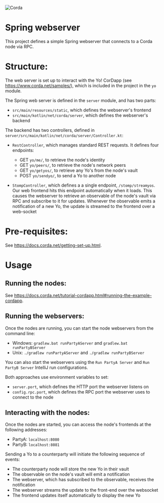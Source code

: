 ![Corda](https://www.corda.net/wp-content/uploads/2016/11/fg005_corda_b.png)

# Spring webserver

This project defines a simple Spring webserver that connects to a Corda node via RPC.

# Structure:

The web server is set up to interact with the Yo! CorDapp (see https://www.corda.net/samples/), 
which is included in the project in the `yo` module.

The Spring web server is defined in the `server` module, and has two parts:

* `src/main/resources/static`, which defines the webserver's frontend
* `src/main/kotlin/net/corda/server`, which defines the webserver's backend

The backend has two controllers, defined in `server/src/main/kotlin/net/corda/server/Controller.kt`:

* `RestController`, which manages standard REST requests. It defines four endpoints:
    * GET `yo/me/`, to retrieve the node's identity
    * GET `yo/peers/`, to retrieve the node's network peers
    * GET `yo/getyos/`, to retrieve any Yo's from the node's vault
    * POST `yo/sendyo/`, to send a Yo to another node
    
* `StompController`, which defines a a single endpoint, `/stomp/streamyos`. Our web frontend hits 
  this endpoint automatically when it loads. This causes the webserver to retrieve an observable 
  of the node's vault via RPC and subscribe to it for updates. Whenever the observable emits a 
  notification of a new Yo, the update is streamed to the frontend over a web-socket
  
# Pre-requisites:
  
See https://docs.corda.net/getting-set-up.html.

# Usage

## Running the nodes:

See https://docs.corda.net/tutorial-cordapp.html#running-the-example-cordapp.

## Running the webservers:

Once the nodes are running, you can start the node webservers from the command line:

* Windows: `gradlew.bat runPartyAServer` and `gradlew.bat runPartyBServer`
* Unix: `./gradlew runPartyAServer` and `./gradlew runPartyBServer`

You can also start the webservers using the `Run PartyA Server` and `Run PartyB Server` IntelliJ 
run configurations.

Both approaches use environment variables to set:

* `server.port`, which defines the HTTP port the webserver listens on
* `config.rpc.port`, which defines the RPC port the webserver uses to connect to the node

## Interacting with the nodes:

Once the nodes are started, you can access the node's frontends at the following addresses:

* PartyA: `localhost:8080`
* PartyB: `localhost:8081`

Sending a Yo to a counterparty will initiate the following sequence of events:

* The counterparty node will store the new Yo in their vault
* The observable on the node's vault will emit a notification
* The webserver, which has subscribed to the observable, receives the notification
* The webserver streams the update to the front-end over the websocket
* The frontend updates itself automatically to display the new Yo